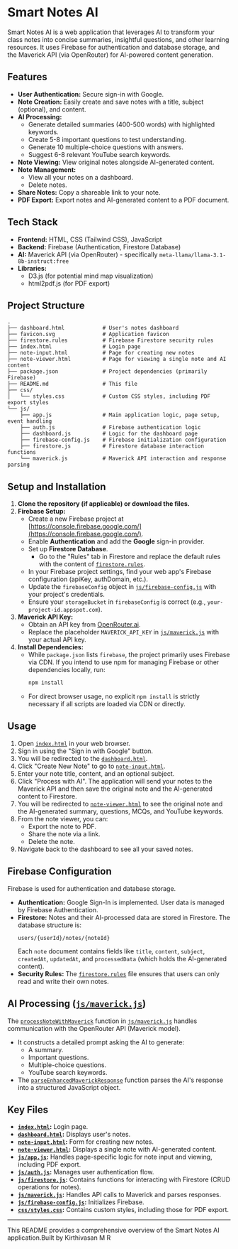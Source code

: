 # Smart Notes AI

Smart Notes AI is a web application that leverages AI to transform your class notes into concise summaries, insightful questions, and other learning resources. It uses Firebase for authentication and database storage, and the Maverick API (via OpenRouter) for AI-powered content generation.

## Features

- **User Authentication:** Secure sign-in with Google.
- **Note Creation:** Easily create and save notes with a title, subject (optional), and content.
- **AI Processing:**
    - Generate detailed summaries (400-500 words) with highlighted keywords.
    - Create 5-8 important questions to test understanding.
    - Generate 10 multiple-choice questions with answers.
    - Suggest 6-8 relevant YouTube search keywords.
- **Note Viewing:** View original notes alongside AI-generated content.
- **Note Management:**
    - View all your notes on a dashboard.
    - Delete notes.
- **Share Notes:** Copy a shareable link to your note.
- **PDF Export:** Export notes and AI-generated content to a PDF document.

## Tech Stack

- **Frontend:** HTML, CSS (Tailwind CSS), JavaScript
- **Backend:** Firebase (Authentication, Firestore Database)
- **AI:** Maverick API (via OpenRouter) - specifically `meta-llama/llama-3.1-8b-instruct:free`
- **Libraries:**
    - D3.js (for potential mind map visualization)
    - html2pdf.js (for PDF export)

## Project Structure

```
.
├── dashboard.html            # User's notes dashboard
├── favicon.svg               # Application favicon
├── firestore.rules           # Firebase Firestore security rules
├── index.html                # Login page
├── note-input.html           # Page for creating new notes
├── note-viewer.html          # Page for viewing a single note and AI content
├── package.json              # Project dependencies (primarily Firebase)
├── README.md                 # This file
├── css/
│   └── styles.css            # Custom CSS styles, including PDF export styles
└── js/
    ├── app.js                # Main application logic, page setup, event handling
    ├── auth.js               # Firebase authentication logic
    ├── dashboard.js          # Logic for the dashboard page
    ├── firebase-config.js    # Firebase initialization configuration
    ├── firestore.js          # Firestore database interaction functions
    └── maverick.js           # Maverick API interaction and response parsing
```

## Setup and Installation

1.  **Clone the repository (if applicable) or download the files.**
2.  **Firebase Setup:**
    *   Create a new Firebase project at [https://console.firebase.google.com/](https://console.firebase.google.com/).
    *   Enable **Authentication** and add the **Google** sign-in provider.
    *   Set up **Firestore Database**.
        *   Go to the "Rules" tab in Firestore and replace the default rules with the content of [`firestore.rules`](firestore.rules).
    *   In your Firebase project settings, find your web app's Firebase configuration (apiKey, authDomain, etc.).
    *   Update the `firebaseConfig` object in [`js/firebase-config.js`](js/firebase-config.js) with your project's credentials.
    *   Ensure your `storageBucket` in `firebaseConfig` is correct (e.g., `your-project-id.appspot.com`).
3.  **Maverick API Key:**
    *   Obtain an API key from [OpenRouter.ai](https://openrouter.ai/).
    *   Replace the placeholder `MAVERICK_API_KEY` in [`js/maverick.js`](js/maverick.js) with your actual API key.
4.  **Install Dependencies:**
    *   While `package.json` lists `firebase`, the project primarily uses Firebase via CDN. If you intend to use npm for managing Firebase or other dependencies locally, run:
        ```sh
        npm install
        ```
    *   For direct browser usage, no explicit `npm install` is strictly necessary if all scripts are loaded via CDN or directly.

## Usage

1.  Open [`index.html`](index.html) in your web browser.
2.  Sign in using the "Sign in with Google" button.
3.  You will be redirected to the [`dashboard.html`](dashboard.html).
4.  Click "Create New Note" to go to [`note-input.html`](note-input.html).
5.  Enter your note title, content, and an optional subject.
6.  Click "Process with AI". The application will send your notes to the Maverick API and then save the original note and the AI-generated content to Firestore.
7.  You will be redirected to [`note-viewer.html`](note-viewer.html) to see the original note and the AI-generated summary, questions, MCQs, and YouTube keywords.
8.  From the note viewer, you can:
    *   Export the note to PDF.
    *   Share the note via a link.
    *   Delete the note.
9.  Navigate back to the dashboard to see all your saved notes.

## Firebase Configuration

Firebase is used for authentication and database storage.

*   **Authentication:** Google Sign-In is implemented. User data is managed by Firebase Authentication.
*   **Firestore:** Notes and their AI-processed data are stored in Firestore. The database structure is:
    ```
    users/{userId}/notes/{noteId}
    ```
    Each `note` document contains fields like `title`, `content`, `subject`, `createdAt`, `updatedAt`, and `processedData` (which holds the AI-generated content).
*   **Security Rules:** The [`firestore.rules`](firestore.rules) file ensures that users can only read and write their own notes.

## AI Processing ([`js/maverick.js`](js/maverick.js))

The [`processNoteWithMaverick`](js/maverick.js) function in [`js/maverick.js`](js/maverick.js) handles communication with the OpenRouter API (Maverick model).
- It constructs a detailed prompt asking the AI to generate:
    - A summary.
    - Important questions.
    - Multiple-choice questions.
    - YouTube search keywords.
- The [`parseEnhancedMaverickResponse`](js/maverick.js) function parses the AI's response into a structured JavaScript object.

## Key Files

*   **[`index.html`](index.html):** Login page.
*   **[`dashboard.html`](dashboard.html):** Displays user's notes.
*   **[`note-input.html`](note-input.html):** Form for creating new notes.
*   **[`note-viewer.html`](note-viewer.html):** Displays a single note with AI-generated content.
*   **[`js/app.js`](js/app.js):** Handles page-specific logic for note input and viewing, including PDF export.
*   **[`js/auth.js`](js/auth.js):** Manages user authentication flow.
*   **[`js/firestore.js`](js/firestore.js):** Contains functions for interacting with Firestore (CRUD operations for notes).
*   **[`js/maverick.js`](js/maverick.js):** Handles API calls to Maverick and parses responses.
*   **[`js/firebase-config.js`](js/firebase-config.js):** Initializes Firebase.
*   **[`css/styles.css`](css/styles.css):** Contains custom styles, including those for PDF export.

---

This README provides a comprehensive overview of the Smart Notes AI application.Built by Kirthivasan M R
